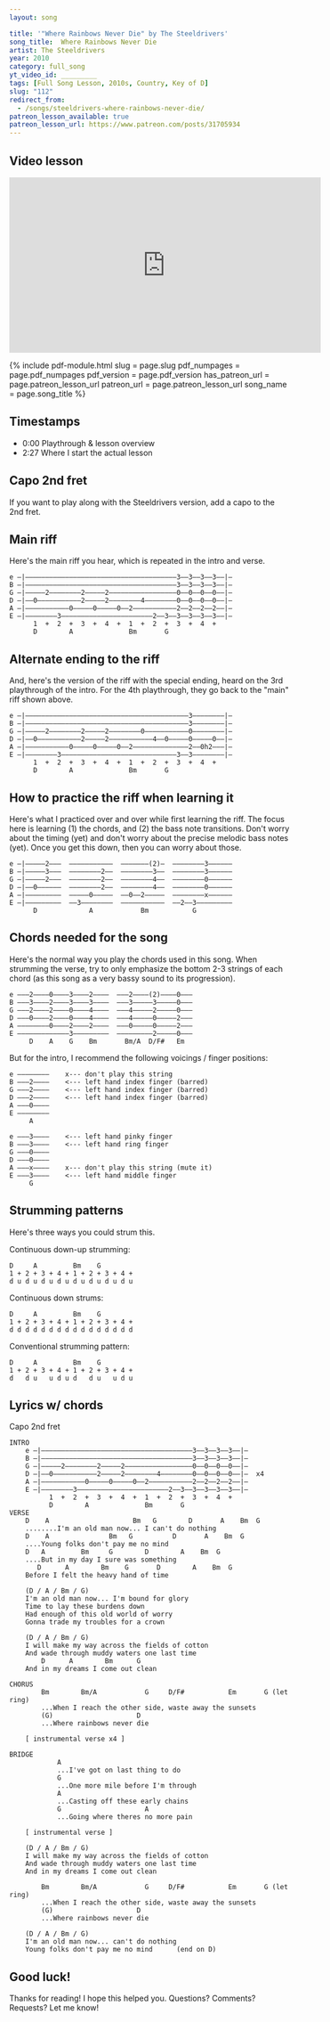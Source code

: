 ```yaml
---
layout: song

title: '"Where Rainbows Never Die" by The Steeldrivers'
song_title:  Where Rainbows Never Die
artist: The Steeldrivers
year: 2010
category: full_song
yt_video_id: _________
tags: [Full Song Lesson, 2010s, Country, Key of D]
slug: "112"
redirect_from:
  - /songs/steeldrivers-where-rainbows-never-die/
patreon_lesson_available: true
patreon_lesson_url: https://www.patreon.com/posts/31705934
---
```


## Video lesson

<iframe width="560" height="315" src="https://www.youtube.com/embed/iHutof1EDm0?showinfo=0" frameborder="0" allowfullscreen></iframe>

<!-- ## PDF print-out of this lesson

If you'd like a print-friendly PDF of this lesson for offline use, view my <a href="http://playsongnotes.com/downloads/">downloads page</a>. You'll find it there! -->

{% include pdf-module.html
     slug = page.slug
     pdf_numpages = page.pdf_numpages
     pdf_version = page.pdf_version
     has_patreon_url = page.patreon_lesson_url
     patreon_url = page.patreon_lesson_url
     song_name = page.song_title %}

## Timestamps

- 0:00 Playthrough & lesson overview
- 2:27 Where I start the actual lesson

## Capo 2nd fret

If you want to play along with the Steeldrivers version, add a capo to the 2nd fret.

## Main riff

Here's the main riff you hear, which is repeated in the intro and verse.

    e –|––––––––––––––––––––––––––––––––––––––3––3––3––3––|–
    B –|––––––––––––––––––––––––––––––––––––––3––3––3––3––|–
    G –|–––––2––––––––2–––––2–––––––––––––––––0––0––0––0––|–
    D –|––0–––––––––––2–––––2––––––––4––––––––0––0––0––0––|–
    A –|–––––––––––0–––––0–––––0––2–––––––––––2––2––2––2––|–
    E –|––––––––3–––––––––––––––––––––––2––3––3––3––3––3––|–
          1  +  2  +  3  +  4  +  1  +  2  +  3  +  4  +  
          D        A              Bm       G

## Alternate ending to the riff

And, here's the version of the riff with the special ending, heard on the 3rd playthrough of the intro. For the 4th playthrough, they go back to the "main" riff shown above.

    e –|–––––––––––––––––––––––––––––––––––––––––3––––––––|–
    B –|–––––––––––––––––––––––––––––––––––––––––3––––––––|–
    G –|–––––2––––––––2–––––2––––––––0–––––––––––0––––––––|–
    D –|––0–––––––––––2–––––2–––––––––––4––0–––––0–––––0––|–
    A –|–––––––––––0–––––0–––––0––2––––––––––––––2––0h2–––|–
    E –|––––––––3–––––––––––––––––––––––––––––3––3––––––––|–
          1  +  2  +  3  +  4  +  1  +  2  +  3  +  4  +  
          D        A              Bm       G

## How to practice the riff when learning it

Here's what I practiced over and over while first learning the riff. The focus here is learning (1) the chords, and (2) the bass note transitions. Don't worry about the timing (yet) and don't worry about the precise melodic bass notes (yet). Once you get this down, then you can worry about those.

    e –|–––––2–––  –––––––––––  –––––––(2)–  ––––––––3––––––
    B –|–––––3–––  ––––––––2––  ––––––––3––  ––––––––3––––––
    G –|–––––2–––  ––––––––2––  ––––––––4––  ––––––––0––––––
    D –|––0––––––  ––––––––2––  ––––––––4––  ––––––––0––––––
    A –|–––––––––  –––––0–––––  ––0––2–––––  ––––––––x––––––
    E –|–––––––––  ––3––––––––  –––––––––––  ––2––3–––––––––
          D             A            Bm           G

## Chords needed for the song

Here's the normal way you play the chords used in this song. When strumming the verse, try to only emphasize the bottom 2-3 strings of each chord (as this song as a very bassy sound to its progression).

    e –––2––––0––––3––––2––––  –––2––––(2)––––0–––  
    B –––3––––2––––3––––3––––  –––3–––––3–––––0–––  
    G –––2––––2––––0––––4––––  –––4–––––2–––––0–––  
    D –––0––––2––––0––––4––––  –––4–––––0–––––2–––  
    A ––––––––0––––2––––2––––  –––0–––––0–––––2–––  
    E –––––––––––––3–––––––––  –––––––––2–––––0–––  
         D    A    G    Bm       Bm/A  D/F#   Em    

But for the intro, I recommend the following voicings / finger positions:

    e ––––––––    x--- don't play this string
    B –––2––––    <--- left hand index finger (barred)
    G –––2––––    <--- left hand index finger (barred)
    D –––2––––    <--- left hand index finger (barred)
    A –––0––––
    E ––––––––
         A    

    e –––3––––    <--- left hand pinky finger
    B –––3––––    <--- left hand ring finger
    G –––0––––
    D –––0––––
    A –––x––––    x--- don't play this string (mute it)
    E –––3––––    <--- left hand middle finger
         G    
## Strumming patterns

Here's three ways you could strum this.

Continuous down-up strumming:

    D     A         Bm    G   
    1 + 2 + 3 + 4 + 1 + 2 + 3 + 4 +
    d u d u d u d u d u d u d u d u

Continuous down strums:

    D     A         Bm    G   
    1 + 2 + 3 + 4 + 1 + 2 + 3 + 4 +
    d d d d d d d d d d d d d d d d

Conventional strumming pattern:

    D     A         Bm    G   
    1 + 2 + 3 + 4 + 1 + 2 + 3 + 4 +
    d   d u   u d u d   d u   u d u

## Lyrics w/ chords

Capo 2nd fret

    INTRO
        e –|––––––––––––––––––––––––––––––––––––––3––3––3––3––|–
        B –|––––––––––––––––––––––––––––––––––––––3––3––3––3––|–
        G –|–––––2––––––––2–––––2–––––––––––––––––0––0––0––0––|–
        D –|––0–––––––––––2–––––2––––––––4––––––––0––0––0––0––|–  x4
        A –|–––––––––––0–––––0–––––0––2–––––––––––2––2––2––2––|–
        E –|––––––––3–––––––––––––––––––––––2––3––3––3––3––3––|–
              1  +  2  +  3  +  4  +  1  +  2  +  3  +  4  +  
              D        A              Bm       G
    VERSE
        D    A                     Bm   G        D       A    Bm  G
        ........I'm an old man now... I can't do nothing
        D    A               Bm   G          D       A    Bm  G
        ....Young folks don't pay me no mind
        D   A         Bm     G        D        A    Bm  G
        ....But in my day I sure was something
           D      A        Bm    G       D        A    Bm  G
        Before I felt the heavy hand of time

        (D / A / Bm / G)
        I'm an old man now... I'm bound for glory
        Time to lay these burdens down
        Had enough of this old world of worry
        Gonna trade my troubles for a crown

        (D / A / Bm / G)
        I will make my way across the fields of cotton
        And wade through muddy waters one last time
            D      A        Bm      G
        And in my dreams I come out clean

    CHORUS
            Bm        Bm/A            G     D/F#           Em       G (let ring)
            ...When I reach the other side, waste away the sunsets
            (G)                     D
            ...Where rainbows never die

        [ instrumental verse x4 ]

    BRIDGE
                A
                ...I've got on last thing to do
                G
                ...One more mile before I'm through
                A
                ...Casting off these early chains
                G                     A
                ...Going where theres no more pain

        [ instrumental verse ]

        (D / A / Bm / G)
        I will make my way across the fields of cotton
        And wade through muddy waters one last time
        And in my dreams I come out clean

            Bm        Bm/A            G     D/F#           Em       G (let ring)
            ...When I reach the other side, waste away the sunsets
            (G)                     D
            ...Where rainbows never die

        (D / A / Bm / G)
        I'm an old man now... can't do nothing
        Young folks don't pay me no mind      (end on D)

## Good luck!

Thanks for reading! I hope this helped you. Questions? Comments? Requests? Let me know!
